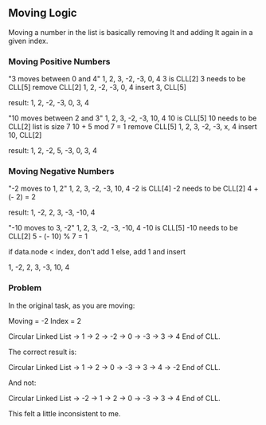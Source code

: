## Moving Logic

Moving a number in the list is basically removing It and adding It again in a given index.

### Moving Positive Numbers

"3 moves between 0 and 4"
1, 2, 3, -2, -3, 0, 4
3 is CLL[2]
3 needs to be CLL[5]
remove CLL[2]
1, 2, -2, -3, 0, 4
insert 3, CLL[5]

result:
1, 2, -2, -3, 0, 3, 4

"10 moves between 2 and 3"
1, 2, 3, -2, -3, 10, 4
10 is CLL[5]
10 needs to be CLL[2]
list is size 7
10 + 5 mod 7 = 1
remove CLL[5]
1, 2, 3, -2, -3, x, 4
insert 10, CLL[2]

result:
1, 2, -2, 5, -3, 0, 3, 4

### Moving Negative Numbers

"-2 moves to 1, 2"
1, 2, 3, -2, -3, 10, 4
-2 is CLL[4]
-2 needs to be CLL[2]
4 + (- 2) = 2

result:
1, -2, 2, 3, -3, -10, 4

"-10 moves to 3, -2"
1, 2, 3, -2, -3, -10, 4
-10 is CLL[5]
-10 needs to be CLL[2]
5 - (- 10) % 7 = 1

if data.node < index, don't add 1
else, add 1 and insert

1, -2, 2, 3, -3, 10, 4

### Problem

In the original task, as you are moving:

Moving = -2
Index = 2

Circular Linked List 
 -> 1
 -> 2
 -> -2
 -> 0
 -> -3
 -> 3
 -> 4
End of CLL.

The correct result is:

Circular Linked List 
 -> 1
 -> 2
 -> 0
 -> -3
 -> 3
 -> 4
 -> -2
End of CLL.

And not:

Circular Linked List 
 -> -2
 -> 1
 -> 2
 -> 0
 -> -3
 -> 3
 -> 4
End of CLL.

This felt a little inconsistent to me. 